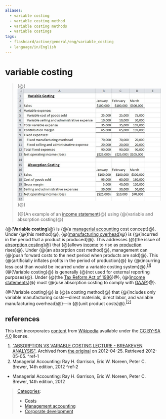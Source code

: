 ```yaml
---
aliases:
  - variable costing
  - variable costing method
  - variable costing methods
  - variable costings
tags:
  - flashcard/active/general/eng/variable_costing
  - language/in/English
---
```


# variable costing

> {@{![An example of an [income statement](income%20statement.md) using variable and absorption costing](../../archives/Wikimedia%20Commons/VariableCostExample.jpg)}@}
>
> {@{An example of an [income statement](income%20statement.md)}@} using {@{variable and absorption costing}@}

{@{__Variable costing__}@} is {@{a [managerial accounting](managerial%20accounting.md) cost concept}@}. Under {@{this method}@}, {@{[manufacturing overhead](manufacturing%20overhead.md)}@} is {@{incurred in the period that a product is produced}@}. This addresses {@{the issue of [absorption costing](absorption%20costing.md)}@} that {@{allows [income](income.md) to rise as [production](production%20(economics).md) rises}@}. Under {@{an absorption cost method}@}, management can {@{push forward costs to the next period when products are sold}@}. This {@{artificially inflates profits in the period of production}@} by {@{incurring less cost than would be incurred under a variable costing system}@}.<sup>[\[1\]](#^ref-1)</sup> {@{Variable costing}@} is generally {@{not used for external reporting purposes}@}. Under {@{the [Tax Reform Act of 1986](Tax%20Reform%20Act%20of%201986.md)}@}, {@{[income statements](income%20statement.md)}@} must {@{use absorption costing to comply with [GAAP](generally%20accepted%20accounting%20principles.md)}@}.

{@{Variable costing}@} is {@{a costing method}@} that {@{includes only variable manufacturing costs—direct materials, direct labor, and variable manufacturing overhead}@}—in {@{unit product costs}@}.<sup>[\[2\]](#^ref-2)</sup>

## references

This text incorporates [content](https://en.wikipedia.org/wiki/variable_costing) from [Wikipedia](Wikipedia.md) available under the [CC BY-SA 4.0](https://creativecommons.org/licenses/by-sa/4.0/) license.

1. ["ABSORPTION VS VARIABLE COSTING LECTURE - BREAKEVEN ANALYSIS"](https://web.archive.org/web/20120425110305/http://www-biz.aum.edu/janheier/ABSORB2020.htm). Archived from [the original](http://www-biz.aum.edu/janheier/ABSORB2020.htm) on 2012-04-25. Retrieved 2012-05-05. <a id="^ref-1"></a>^ref-1
2. Managerial Accounting: Ray H. Garrison, Eric W. Noreen, Peter C. Brewer, 14th edition, 2012 <a id="^ref-2"></a>^ref-2

- Managerial Accounting: Ray H. Garrison, Eric W. Noreen, Peter C. Brewer, 14th edition, 2012

> [Categories](https://en.wikipedia.org/wiki/Help:Category):
>
> - [Costs](https://en.wikipedia.org/wiki/Category:Costs)
> - [Management accounting](https://en.wikipedia.org/wiki/Category:Management%20accounting)
> - [Corporate development](https://en.wikipedia.org/wiki/Category:Corporate%20development)

